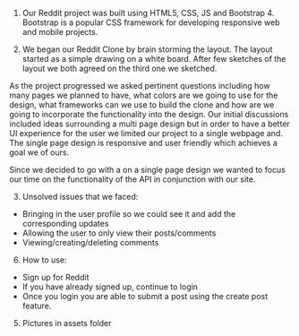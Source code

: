 1. Our Reddit project was built using HTML5, CSS, JS and Bootstrap 4. Bootstrap is a popular CSS framework for developing responsive web and mobile projects.


2. We began our Reddit Clone by brain storming the layout. The layout started as a simple drawing on a white board. After few sketches of the layout we both agreed on the third one we sketched.

As the project progressed we asked pertinent questions including how many pages we planned to have, what colors are we going to use for the design, what frameworks can we use to build the clone and how are we going to incorporate the functionality into the design. Our initial discussions included ideas surrounding a multi page design but in order to have a better UI experience for the user we limited our project to a single webpage and. The single page design is responsive and user friendly which achieves a goal we of ours.

Since we decided to go with a  on a single page design we wanted to focus our time on the functionality of the API in conjunction with our site.

3. Unsolved issues that we faced:
  - Bringing in the user profile so we could see it and add the corresponding updates
  - Allowing the user to only view their posts/comments
  - Viewing/creating/deleting comments

6. How to use:
  - Sign up for Reddit
  - If you have already signed up, continue to login
  - Once you login you are able to submit a post using the create post feature.


5. Pictures in assets folder
